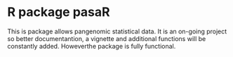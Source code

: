 # R package pasaR
This is package allows pangenomic statistical data. It is an on-going project so better documentantion, a vignette and additional functions will be constantly added. Howeverthe package is fully functional.
